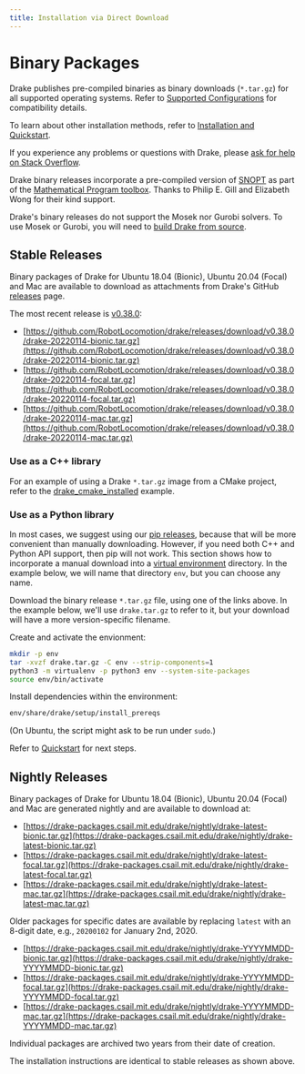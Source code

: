 ```yaml
---
title: Installation via Direct Download
---
```


# Binary Packages

Drake publishes pre-compiled binaries as binary downloads (``*.tar.gz``)
for all supported operating systems.  Refer to
[Supported Configurations](/installation.html#supported-configurations)
for compatibility details.

To learn about other installation methods, refer to
[Installation and Quickstart](/installation.html).

If you experience any problems or questions with Drake, please
[ask for help on Stack Overflow](/getting_help.html).

Drake binary releases incorporate a pre-compiled version of
[SNOPT](https://ccom.ucsd.edu/~optimizers/solvers/snopt/) as part of the
[Mathematical Program toolbox](https://drake.mit.edu/doxygen_cxx/group__solvers.html).
Thanks to Philip E. Gill and Elizabeth Wong for their kind support.

Drake's binary releases do not support the Mosek nor Gurobi solvers. To use
Mosek or Gurobi, you will need to [build Drake from source](/from_source.html).

## Stable Releases

Binary packages of Drake for Ubuntu 18.04 (Bionic), Ubuntu 20.04 (Focal) and
Mac are available to download as attachments from Drake's GitHub
[releases](https://github.com/RobotLocomotion/drake/releases) page.

The most recent release is
[v0.38.0](https://github.com/RobotLocomotion/drake/releases/tag/v0.38.0):

* [https://github.com/RobotLocomotion/drake/releases/download/v0.38.0/drake-20220114-bionic.tar.gz](https://github.com/RobotLocomotion/drake/releases/download/v0.38.0/drake-20220114-bionic.tar.gz)
* [https://github.com/RobotLocomotion/drake/releases/download/v0.38.0/drake-20220114-focal.tar.gz](https://github.com/RobotLocomotion/drake/releases/download/v0.38.0/drake-20220114-focal.tar.gz)
* [https://github.com/RobotLocomotion/drake/releases/download/v0.38.0/drake-20220114-mac.tar.gz](https://github.com/RobotLocomotion/drake/releases/download/v0.38.0/drake-20220114-mac.tar.gz)

### Use as a C++ library

For an example of using a Drake ``*.tar.gz`` image from a CMake project, refer
to the
[drake_cmake_installed](https://github.com/RobotLocomotion/drake-external-examples/tree/main/drake_cmake_installed)
example.

### Use as a Python library

In most cases, we suggest using our [pip releases](/pip.html), because that
will be more convenient than manually downloading.  However, if you need both
C++ and Python API support, then pip will not work.  This section shows
how to incorporate a manual download into a
[virtual environment](https://packaging.python.org/guides/installing-using-pip-and-virtual-environments/#creating-a-virtual-environment)
directory.  In the example below, we will name that directory ``env``, but you
can choose any name.

Download the binary release ``*.tar.gz`` file, using one of the links above.
In the example below, we'll use ``drake.tar.gz`` to refer to it, but your
download will have a more version-specific filename.

Create and activate the envionment:

```bash
mkdir -p env
tar -xvzf drake.tar.gz -C env --strip-components=1
python3 -m virtualenv -p python3 env --system-site-packages
source env/bin/activate
```

Install dependencies within the environment:

```bash
env/share/drake/setup/install_prereqs
````

(On Ubuntu, the script might ask to be run under ``sudo``.)

Refer to [Quickstart](/installation.html#quickstart) for next steps.

## Nightly Releases

Binary packages of Drake for Ubuntu 18.04 (Bionic), Ubuntu 20.04 (Focal) and
Mac are generated nightly and are available to download at:

* [https://drake-packages.csail.mit.edu/drake/nightly/drake-latest-bionic.tar.gz](https://drake-packages.csail.mit.edu/drake/nightly/drake-latest-bionic.tar.gz)
* [https://drake-packages.csail.mit.edu/drake/nightly/drake-latest-focal.tar.gz](https://drake-packages.csail.mit.edu/drake/nightly/drake-latest-focal.tar.gz)
* [https://drake-packages.csail.mit.edu/drake/nightly/drake-latest-mac.tar.gz](https://drake-packages.csail.mit.edu/drake/nightly/drake-latest-mac.tar.gz)

Older packages for specific dates are available by replacing ``latest`` with an
8-digit date, e.g., ``20200102`` for January 2nd, 2020.

* [https://drake-packages.csail.mit.edu/drake/nightly/drake-YYYYMMDD-bionic.tar.gz](https://drake-packages.csail.mit.edu/drake/nightly/drake-YYYYMMDD-bionic.tar.gz)
* [https://drake-packages.csail.mit.edu/drake/nightly/drake-YYYYMMDD-focal.tar.gz](https://drake-packages.csail.mit.edu/drake/nightly/drake-YYYYMMDD-focal.tar.gz)
* [https://drake-packages.csail.mit.edu/drake/nightly/drake-YYYYMMDD-mac.tar.gz](https://drake-packages.csail.mit.edu/drake/nightly/drake-YYYYMMDD-mac.tar.gz)

Individual packages are archived two years from their date of creation.

The installation instructions are identical to stable releases as shown above.
